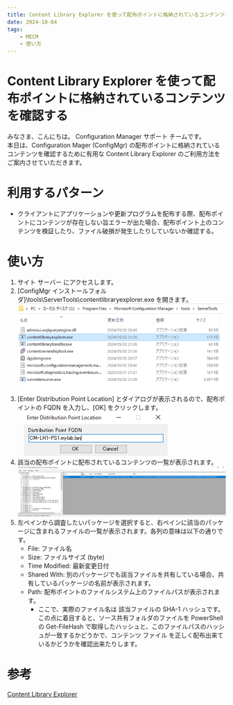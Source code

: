 ```yaml
---
title: Content Library Explorer を使って配布ポイントに格納されているコンテンツを確認する
date: 2024-10-04
tags: 
    - MECM  
    - 使い方
---
```


# Content Library Explorer を使って配布ポイントに格納されているコンテンツを確認する
みなさま、こんにちは。 Configuration Manager サポート チームです。  
本日は、Configuration Mager (ConfigMgr) の配布ポイントに格納されているコンテンツを確認するために有用な Content Library Explorer のご利用方法をご案内させていただきます。


# 利用するパターン
- クライアントにアプリケーションや更新プログラムを配布する際、配布ポイントにコンテンツが存在しない旨エラーが出た場合、配布ポイント上のコンテンツを検証したり、ファイル破損が発生したりしていないか確認する。

# 使い方
1. サイト サーバー にアクセスします。
2. [ConfigMgr インストールフォルダ]\tools\ServerTools\contentlibraryexplorer.exe を開きます。  
 ![image.png](./20241004_01/20241004_01_01.png)
3. [Enter Distribution Point Location] とダイアログが表示されるので、配布ポイントの FQDN を入力し、[OK] をクリックします。  
　![image.png](./20241004_01/20241004_01_02.png)
4. 該当の配布ポイントに配布されているコンテンツの一覧が表示されます。
   　![image.png](./20241004_01/20241004_01_03.png)
5. 左ペインから調査したいパッケージを選択すると、右ペインに該当のパッケージに含まれるファイルの一覧が表示されます。各列の意味は以下の通りです。
   - File: ファイル名
   - Size: ファイルサイズ (byte)
   - Time Modified: 最新変更日付
   - Shared With: 別のパッケージでも該当ファイルを共有している場合、共有しているパッケージの名前が表示されます。
   - Path: 配布ポイントのファイルシステム上のファイルパスが表示されます。
     - ここで、実際のファイル名は 該当ファイルの SHA-1 ハッシュです。この点に着目すると、ソース共有フォルダのファイルを PowerShell の Get-FileHash で取得したハッシュと、このファイルパスのハッシュが一致するかどうかで、コンテンツ ファイル を正しく配布出来ているかどうかを確認出来たりします。

# 参考
[Content Library Explorer](https://learn.microsoft.com/ja-jp/mem/configmgr/core/support/content-library-explorer)
